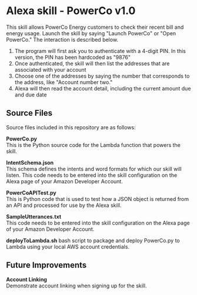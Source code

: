 <h1>Alexa skill - PowerCo v1.0</h1>
This skill allows PowerCo Energy customers to check their recent bill and energy usage.
Launch the skill by saying "Launch PowerCo" or "Open PowerCo." The interaction is described below.
<p>

<ol>
<li>The program will first ask you to authenticate with
a 4-digit PIN. In this version, the PIN has been hardcoded as "9876"</li> 
<li>Once authenticated, the skill will then list the addresses that are
associated with your account</li>
<li>Choose one of the addresses by saying the number that corresponds to the address, like "Account number two."</li>
<li>Alexa will then read the account detail, including the current amount due and due date</li>
</ol>
 
<h2>Source Files</h2>
Source files included in this repository are as follows:

<b>PowerCo.py</b><br>
This is the Python source code for the Lambda function that powers the skill.
<br>

<b>IntentSchema.json</b><br>
This schema defines the intents and word formats for which our skill will listen. This code needs to be entered into the skill configuration on the Alexa page of your Amazon Developer Account.
<br>

<b>PowerCoAPITest.py</b><br>
This is Python code that is used to test how a JSON object is returned from an API and processed for use by the Alexa skill.
<br>

<b>SampleUtterances.txt</b><br>
This code needs to be entered into the skill configuration on the Alexa page of your Amazon Developer Account.

<b>deployToLambda.sh</b>
bash script to package and deploy PowerCo.py to Lambda using your local AWS account credentials.

<h2>Future Improvements</h2>
<b>Account Linking</b><br>
Demonstrate account linking when signing up for the skill. 